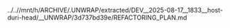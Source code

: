 ../..//mnt/h/ARCHIVE/.UNWRAP/extracted/DEV__2025-08-17__1833__host-duri-head/__UNWRAP/3d737bd39e/REFACTORING_PLAN.md